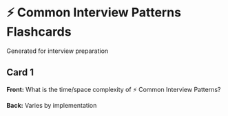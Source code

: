 # ⚡ Common Interview Patterns Flashcards

Generated for interview preparation


## Card 1

**Front:** What is the time/space complexity of ⚡ Common Interview Patterns?

**Back:** Varies by implementation

